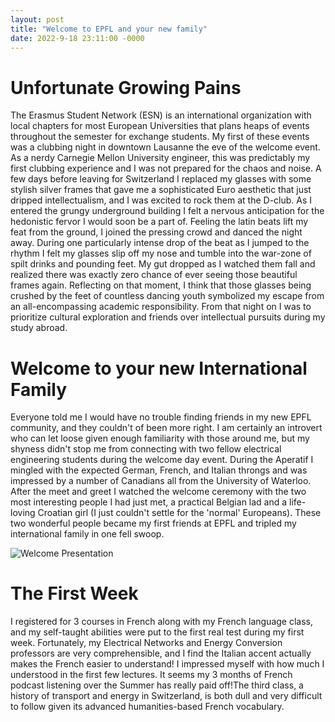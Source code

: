 ```yaml
---
layout: post
title: "Welcome to EPFL and your new family"
date: 2022-9-18 23:11:00 -0000
---
```


# Unfortunate Growing Pains
The Erasmus Student Network (ESN) is an international organization with local chapters for most European Universities that plans heaps of events throughout the semester for exchange students. My first of these events was a clubbing night in downtown Lausanne the eve of the welcome event. As a nerdy Carnegie Mellon University engineer, this was predictably my first clubbing experience and I was not prepared for the chaos and noise. A few days before leaving for Switzerland I replaced my glasses with some stylish silver frames that gave me a sophisticated Euro aesthetic that just dripped intellectualism, and I was excited to rock them at the D-club. As I entered the grungy underground building I felt a nervous anticipation for the hedonistic fervor I would soon be a part of. Feeling the latin beats lift my feat from the ground, I joined the pressing crowd and danced the night away. During one particularly intense drop of the beat as I jumped to the rhythm I felt my glasses slip off my nose and tumble into the war-zone of spilt drinks and pounding feet. My gut dropped as I watched them fall and realized there was exactly zero chance of ever seeing those beautiful frames again. Reflecting on that moment, I think that those glasses being crushed by the feet of countless dancing youth symbolized my escape from an all-encompassing academic responsibility. From that night on I was to prioritize cultural exploration and friends over intellectual pursuits during my study abroad.

# Welcome to your new International Family
Everyone told me I would have no trouble finding friends in my new EPFL community, and they couldn't of been more right. I am certainly an introvert who can let loose given enough familiarity with those around me, but my shyness didn't stop me from connecting with two fellow electrical engineering students during the welcome day event. During the Aperatif I mingled with the expected German, French, and Italian throngs and was impressed by a number of Canadians all from the University of Waterloo. After the meet and greet I watched the welcome ceremony with the two most interesting people I had just met, a practical Belgian lad and a life-loving Croatian girl (I just couldn't settle for the 'normal' Europeans). These two wonderful people became my first friends at EPFL and tripled my international family in one fell swoop.


![Welcome Presentation](/assets/welcome.jpeg)

# The First Week
I registered for 3 courses in French along with my French language class, and my self-taught abilities were put to the first real test during my first week. Fortunately, my Electrical Networks and Energy Conversion professors are very comprehensible, and I find the Italian accent actually makes the French easier to understand! I impressed myself with how much I understood in the first few lectures. It seems my 3 months of French podcast listening over the Summer has really paid off!The third class, a history of transport and energy in Switzerland, is both dull and very difficult to follow given its advanced humanities-based French vocabulary.
